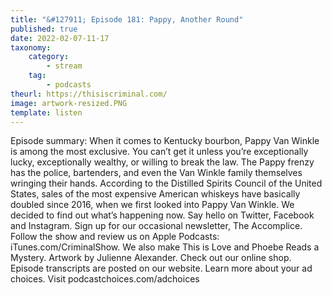 ```yaml
---
title: "&#127911; Episode 181: Pappy, Another Round"
published: true
date: 2022-02-07-11-17
taxonomy:
    category:
        - stream
    tag:
        - podcasts
theurl: https://thisiscriminal.com/
image: artwork-resized.PNG
template: listen
---
```


Episode summary: When it comes to Kentucky bourbon, Pappy Van Winkle is among the most exclusive. You can&rsquo;t get it unless you&rsquo;re exceptionally lucky, exceptionally wealthy, or willing to break the law. The Pappy frenzy has the police, bartenders, and even the Van Winkle family themselves wringing their hands. According to the Distilled Spirits Council of the United States, sales of the most expensive American whiskeys have basically doubled since 2016, when we first looked into Pappy Van Winkle. We decided to find out what&rsquo;s happening now. Say hello on Twitter, Facebook and Instagram. Sign up for our occasional newsletter, The Accomplice. Follow the show and review us on Apple Podcasts: iTunes.com/CriminalShow. We also make This is Love and Phoebe Reads a Mystery. Artwork by Julienne Alexander. Check out our online shop. Episode transcripts are posted on our website. Learn more about your ad choices. Visit podcastchoices.com/adchoices
